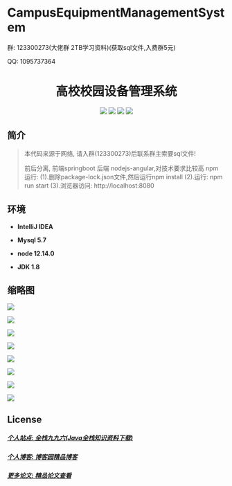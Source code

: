 # CampusEquipmentManagementSystem

<p>群: 123300273(大佬群 2TB学习资料)(获取sql文件,入费群5元)</p>
<p>QQ: 1095737364</p>
<p><h1 align="center">高校校园设备管理系统</h1></p>

<p align="center">
	<img src="https://img.shields.io/badge/jdk-1.8-orange.svg"/>
    <img src="https://img.shields.io/badge/springboot-2.x-lightgrey.svg"/>
    <img src="https://img.shields.io/badge/maven-3.x-blue.svg"/>
    <img src="https://img.shields.io/badge/node-3.0.x-yellow.svg"/>
</p>

## 简介

> 本代码来源于网络, 请入群(123300273)后联系群主索要sql文件!
>
> 前后分离, 前端springboot 后端 nodejs-angular,对技术要求比较高
> npm 运行:
> (1).删除package-lock.json文件,然后运行npm install
> (2).运行: npm run start
> (3).浏览器访问:  http://localhost:8080


## 环境

- <b>IntelliJ IDEA</b>

- <b>Mysql 5.7</b>

- <b>node 12.14.0</b>

- <b>JDK 1.8</b>

## 缩略图

![](https://img2020.cnblogs.com/blog/588112/202101/588112-20210101143517385-2049753115.png)

![](https://img2020.cnblogs.com/blog/588112/202101/588112-20210101143535828-411406742.png)

![](https://img2020.cnblogs.com/blog/588112/202101/588112-20210101143545484-339455435.png)

![](https://img2020.cnblogs.com/blog/588112/202101/588112-20210101143553775-1694720958.png)

![](https://img2020.cnblogs.com/blog/588112/202101/588112-20210101143602408-1148289001.png)

![](https://img2020.cnblogs.com/blog/588112/202101/588112-20210101143610226-696424806.png)

![](https://img2020.cnblogs.com/blog/588112/202101/588112-20210101143619447-269148904.png)

![](https://img2020.cnblogs.com/blog/588112/202101/588112-20210101143627392-1262889195.png)


## License


##### [个人站点: 全栈九九六(Java全栈知识资料下载)](https://www.blog996.com/)
##### [个人博客: 博客园精品博客](https://www.cnblogs.com/yysbolg/)
##### [更多论文: 精品论文查看](https://www.cnblogs.com/yysbolg/category/1886262.html)







